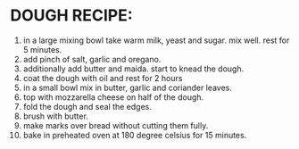 # DOUGH RECIPE:
1. in a large mixing bowl take warm milk, yeast and sugar. mix well.
rest for 5 minutes.
2. add pinch of salt, garlic and oregano.
3. additionally add butter and maida. start to knead the dough.
4. coat the dough with oil and rest for 2 hours
5. in a small bowl mix in butter, garlic and coriander leaves.
6. top with mozzarella cheese on half of the dough.
7. fold the dough and seal the edges.
8. brush with butter.
9. make marks over bread without cutting them fully.
10. bake in preheated oven at 180 degree celsius for 15 minutes.
